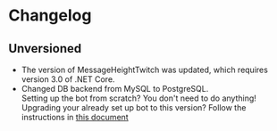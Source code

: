 # Changelog

## Unversioned

- The version of MessageHeightTwitch was updated, which requires version 3.0 of .NET Core.
- Changed DB backend from MySQL to PostgreSQL.  
  Setting up the bot from scratch? You don't need to do anything!  
  Upgrading your already set up bot to this version? Follow the instructions in [this document](/resources/mysql-to-postgresql-transition/README.md)
